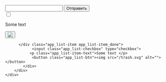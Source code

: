 <!DOCTYPE html>
<html lang="en">
<head>
    <meta charset="UTF-8">
    <meta name="viewport" content="width=device-width, initial-scale=1.0">
    <link rel="stylesheet" href="style.css">
    <title>Document</title>
</head>
<body>
    <div class="wrapper">
        <div class="app">
           <div class="app_controls">
            <input type="text " class="app_controls-input">
            <button class="app_controls-button">Отправить</button>
           </div>
           <div class="app_list">
            <div class="app_list-item">
                <input type="checkbox">
                <p class="app_list-item-text">Some text </p>
                <button><img class="app_list-btn" src="trash.svg" aria-=""</butto>
            </div>


          </div class="app_list-item app_list-item_done">
                <input class="app_list-checkbox" type="checkbox">
               <p class="app_list-item-text">Some text </p> 
                <button class="app_list-btn"><img src="/trash.svg" alt=""></button>
            </div>  
        </div>
    </div>
 <script src="./script.js"></script>
</body>
</html>
